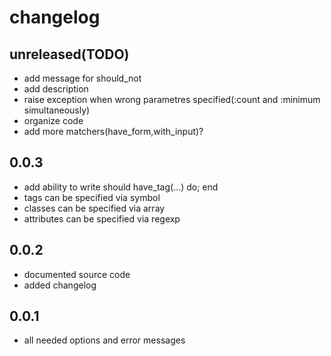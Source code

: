 changelog
=========

unreleased(TODO)
----------------

* add message for should\_not
* add description
* raise exception when wrong parametres specified(:count and :minimum simultaneously)
* organize code
* add more matchers(have\_form,with\_input)?

0.0.3
-----

* add ability to write should have\_tag(...) do; end
* tags can be specified via symbol
* classes can be specified via array
* attributes can be specified via regexp

0.0.2
------

* documented source code
* added changelog

0.0.1
------

* all needed options and error messages
